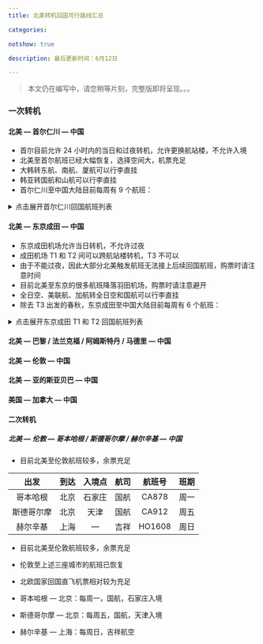 ```yaml
---
title: 北美转机回国可行路线汇总

categories:

notshow: true

description: 最后更新时间：6月12日

---
```


> 本文仍在编写中，请您稍等片刻，完整版即将呈现。。。

### 一次转机

#### 北美 — 首尔仁川 — 中国

- 首尔目前允许 24 小时内的当日和过夜转机，允许更换航站楼，不允许入境
- 北美至首尔航班已经大幅恢复，选择空间大，机票充足
- 大韩转东航、南航、厦航可以行李直挂
- 韩亚转国航和山航可以行李直挂
- 首尔仁川至中国大陆目前每周有 9 个航班：

<details>

<summary>点击展开首尔仁川回国航班列表</summary>

<center>

<table>
<thead>
  <tr>

<th>目的地</th>
<th>航司</th>
<th>航班号</th>
<th>班期</th>

  </tr>
</thead>
<tbody>
  <tr>

<td>北京（青岛入境）</td>
<td>国航</td>
<td>CA124</td>
<td>周五</td>

  </tr>
  <tr>

<td>上海</td>
<td>东航</td>
<td>MU5042</td>
<td>周五</td>

  </tr>
  <tr>

<td rowspan="2">沈阳</td>
<td>南航</td>
<td>CZ682</td>
<td>周日</td>

  </tr>
  <tr>

<td>大韩</td>
<td>KE831</td>
<td>周五</td>

  </tr>
  <tr>

<td>长春</td>
<td>韩亚</td>
<td>OZ303</td>
<td>周日</td>

  </tr>
  <tr>

<td rowspan="2">青岛</td>
<td>山航</td>
<td>SC4088</td>
<td>周五</td>

  </tr>
  <tr>

<td>青岛航</td>
<td>QW9902</td>
<td>周六</td>

  </tr>
  <tr>

<td>威海</td>
<td>济州航</td>
<td>7C8502</td>
<td>周三</td>

  </tr>
  <tr>

<td>厦门</td>
<td>厦航</td>
<td>MF872</td>
<td>周一</td>

  </tr>
</tbody>
</table>

</center>
</details>



#### 北美 — 东京成田 — 中国

- 东京成田机场允许当日转机，不允许过夜
- 成田机场 T1 和 T2 间可以跨航站楼转机，T3 不可以
- 由于不能过夜，因此大部分北美触发航班无法接上后续回国航班，购票时请注意时间
- 目前北美至东京的很多航班降落羽田机场，购票时请注意避开
- 全日空、美联航、加航转全日空和国航可以行李直挂
- 除去 T3 出发的春秋，东京成田至中国大陆目前每周有 6 个航班：

<details>

<summary>点击展开东京成田 T1 和 T2 回国航班列表</summary>

<table>
<thead>
  <tr>

<th>目的地</th>
<th>航司</th>
<th>航班号</th>
<th>班期</th>

  </tr>
</thead>
<tbody>
  <tr>

<td rowspan="3">上海</td>
<td>国航</td>
<td>CA930</td>
<td>周四</td>

 </tr>
 <tr>
<td>东航</td>
<td>MU524</td>
<td>周五</td>

  </tr>
  <tr>

<td>全日空</td>
<td>NH919</td>
<td>周日</td>

  </tr>
  <tr>

<td>沈阳</td>
<td>南航</td>
<td>CZ628</td>
<td>周四</td>

  </tr>
  <tr>

<td>大连</td>
<td>日航</td>
<td>JL829</td>
<td>周四</td>

  </tr>
  <tr>

<td>福州</td>
<td>厦航</td>
<td>MF810</td>
<td>周五</td>

  </tr>
</tbody>
</table>
</details>



#### 北美 — 巴黎 / 法兰克福 / 阿姆斯特丹 / 马德里 — 中国

#### 北美 — 伦敦 — 中国

#### 北美 — 亚的斯亚贝巴 — 中国

#### 美国 — 加拿大 — 中国



#### 二次转机

##### 北美 — 伦敦 — 哥本哈根 / 斯德哥尔摩 / 赫尔辛基 — 中国

- 目前北美至伦敦航班较多，余票充足

|  **出发**  | **到达** | 入境点 | 航司 | 航班号 | 班期 |
| :--------: | :------: | :----: | :--: | :----: | :--: |
|  哥本哈根  |   北京   | 石家庄 | 国航 | CA878  | 周一 |
| 斯德哥尔摩 |   北京   |  天津  | 国航 | CA912  | 周五 |
|  赫尔辛基  |   上海   |   —    | 吉祥 | HO1608 | 周日 |

- 目前北美至伦敦航班较多，余票充足

- 伦敦至上述三座城市的航班已恢复

- 北欧国家回国直飞机票相对较为充足

- 哥本哈根 — 北京：每周一，国航，石家庄入境

- 斯德哥尔摩 — 北京：每周五，国航，天津入境

- 赫尔辛基 — 上海：每周日，吉祥航空

  ​